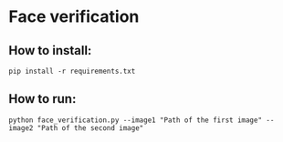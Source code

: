 # Face verification



## How to install:

```
pip install -r requirements.txt
```
## How to run:

```
python face_verification.py --image1 "Path of the first image" --image2 "Path of the second image"
```